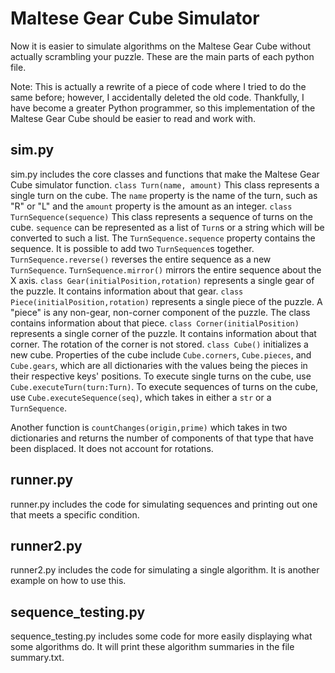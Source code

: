 # Maltese Gear Cube Simulator
Now it is easier to simulate algorithms on the Maltese Gear Cube without actually scrambling your puzzle. These are the main parts of each python file.

Note: This is actually a rewrite of a piece of code where I tried to do the same before; however, I accidentally deleted the old code. Thankfully, I have become a greater Python programmer, so this implementation of the Maltese Gear Cube should be easier to read and work with.
 
## sim.py
sim.py includes the core classes and functions that make the Maltese Gear Cube simulator function. 
`class Turn(name, amount)`
This class represents a single turn on the cube. The `name` property is the name of the turn, such as "R" or "L" and the `amount` property is the amount as an integer.
`class TurnSequence(sequence)`
This class represents a sequence of turns on the cube. `sequence` can be represented as a list of `Turn`s or a string which will be converted to such a list. The `TurnSequence.sequence` property contains the sequence. It is possible to add two `TurnSequence`s together.
`TurnSequence.reverse()` reverses the entire sequence as a new `TurnSequence`.
`TurnSequence.mirror()` mirrors the entire sequence about the X axis.
`class Gear(initialPosition,rotation)` represents a single gear of the puzzle. It contains information about that gear.
`class Piece(initialPosition,rotation)` represents a single piece of the puzzle. A "piece" is any non-gear, non-corner component of the puzzle. The class contains information about that piece.
`class Corner(initialPosition)` represents a single corner of the puzzle. It contains information about that corner. The rotation of the corner is not stored.
`class Cube()` initializes a new cube.
Properties of the cube include `Cube.corners`, `Cube.pieces`, and `Cube.gears`, which are all dictionaries with the values being the pieces in their respective keys' positions. 
To execute single turns on the cube, use `Cube.executeTurn(turn:Turn)`.
To execute sequences of turns on the cube, use `Cube.executeSequence(seq)`, which takes in either a `str` or a `TurnSequence`.

Another function is `countChanges(origin,prime)` which takes in two dictionaries and returns the number of components of that type that have been displaced. It does not account for rotations.

## runner.py
runner.py includes the code for simulating sequences and printing out one that meets a specific condition.
## runner2.py
runner2.py includes the code for simulating a single algorithm. It is another example on how to use this.
## sequence_testing.py
sequence_testing.py includes some code for more easily displaying what some algorithms do. It will print these algorithm summaries in the file summary.txt.